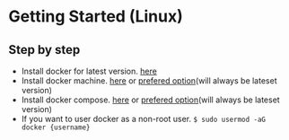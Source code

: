 # Getting Started (Linux)

## Step by step

* Install docker for latest version. [here](https://get.docker.com/)
* Install docker machine. [here](https://docs.docker.com/machine/install-machine/) or [prefered option](https://github.com/docker/machine/releases)(will always be lateset version)
* Install docker compose. [here](https://docs.docker.com/compose/install/) or [prefered option](https://github.com/docker/compose/releases)(will always be lateset version)
* If you want to user docker as a non-root user. ```$ sudo usermod -aG docker {username}```

